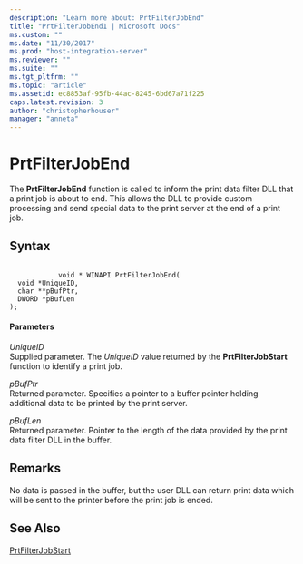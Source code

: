 ```yaml
---
description: "Learn more about: PrtFilterJobEnd"
title: "PrtFilterJobEnd1 | Microsoft Docs"
ms.custom: ""
ms.date: "11/30/2017"
ms.prod: "host-integration-server"
ms.reviewer: ""
ms.suite: ""
ms.tgt_pltfrm: ""
ms.topic: "article"
ms.assetid: ec8853af-95fb-44ac-8245-6bd67a71f225
caps.latest.revision: 3
author: "christopherhouser"
manager: "anneta"
---
```

# PrtFilterJobEnd
The **PrtFilterJobEnd** function is called to inform the print data filter DLL that a print job is about to end. This allows the DLL to provide custom processing and send special data to the print server at the end of a print job.  
  
## Syntax  
  
```  
  
            void * WINAPI PrtFilterJobEnd(   
  void *UniqueID,   
  char **pBufPtr,   
  DWORD *pBufLen    
);  
```  
  
#### Parameters  
 *UniqueID*  
 Supplied parameter. The *UniqueID* value returned by the **PrtFilterJobStart** function to identify a print job.  
  
 *pBufPtr*  
 Returned parameter. Specifies a pointer to a buffer pointer holding additional data to be printed by the print server.  
  
 *pBufLen*  
 Returned parameter. Pointer to the length of the data provided by the print data filter DLL in the buffer.  
  
## Remarks  
 No data is passed in the buffer, but the user DLL can return print data which will be sent to the printer before the print job is ended.  
  
## See Also  
 [PrtFilterJobStart](../core/prtfilterjobstart1.md)
